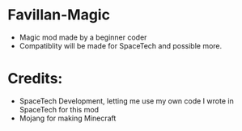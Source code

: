 # Favillan-Magic
* Magic mod made by a beginner coder
* Compatiblity will be made for SpaceTech and possible more.


# Credits:
* SpaceTech Development,
letting me use my own code I wrote in SpaceTech for this mod
* Mojang for making Minecraft

